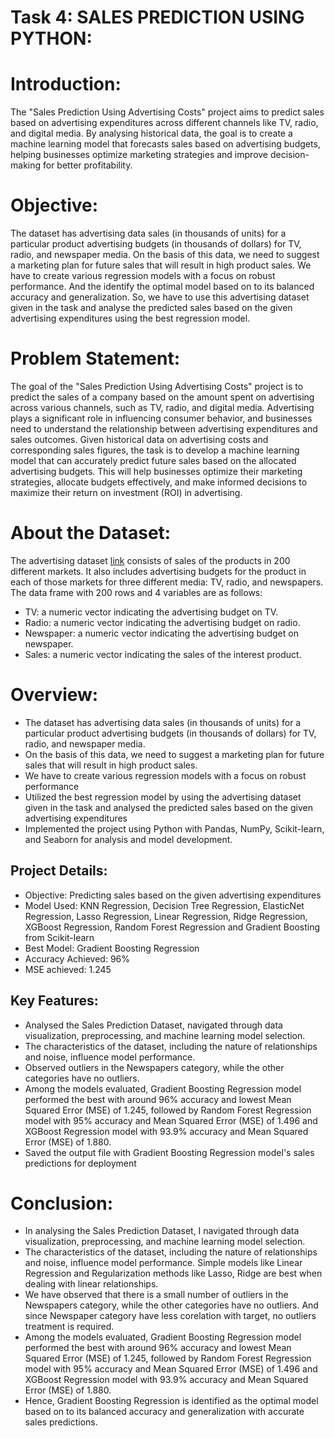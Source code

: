 # Task 4: SALES PREDICTION USING PYTHON:

# Introduction: 

The "Sales Prediction Using Advertising Costs" project aims to predict sales based on advertising expenditures across different channels like TV, radio, and digital media. By analysing historical data, the goal is to create a machine learning model that forecasts sales based on advertising budgets, helping businesses optimize marketing strategies and improve decision-making for better profitability.

# Objective:

The dataset has advertising data sales (in thousands of units) for a particular product advertising budgets (in thousands of dollars) for TV, radio, and newspaper media. On the basis of this data, we need to suggest a marketing plan for future sales that will result in high product sales. We have to create various regression models with a focus on robust performance. And the identify the optimal model based on to its balanced accuracy and generalization. So, we have to use this advertising dataset given in the task and analyse the predicted sales based on the given advertising expenditures using the best regression model.

# Problem Statement:
The goal of the "Sales Prediction Using Advertising Costs" project is to predict the sales of a company based on the amount spent on advertising across various channels, such as TV, radio, and digital media. Advertising plays a significant role in influencing consumer behavior, and businesses need to understand the relationship between advertising expenditures and sales outcomes.
Given historical data on advertising costs and corresponding sales figures, the task is to develop a machine learning model that can accurately predict future sales based on the allocated advertising budgets. This will help businesses optimize their marketing strategies, allocate budgets effectively, and make informed decisions to maximize their return on investment (ROI) in advertising.

#  About the Dataset:

The advertising dataset [link](https://www.kaggle.com/code/ashydv/sales-prediction-simple-linear-regression/input) consists of sales of the products in 200 different markets. It also includes advertising budgets for the product in each of those markets for three different media: TV, radio, and newspapers. The data frame with 200 rows and 4 variables are as follows:

- TV: a numeric vector indicating the advertising budget on TV.
- Radio: a numeric vector indicating the advertising budget on radio.
- Newspaper: a numeric vector indicating the advertising budget on newspaper.
- Sales: a numeric vector indicating the sales of the interest product.

# Overview:
- The dataset has advertising data sales (in thousands of units) for a particular product advertising budgets (in thousands of dollars) for TV, radio, and newspaper media.
- On the basis of this data, we need to suggest a marketing plan for future sales that will result in high product sales.
- We have to create various regression models with a focus on robust performance
- Utilized the best regression model by using the advertising dataset given in the task and analysed the predicted sales based on the given advertising expenditures 
- Implemented the project using Python with Pandas, NumPy, Scikit-learn, and Seaborn for analysis and model development.

## Project Details:
- Objective: Predicting sales based on the given advertising expenditures
- Model Used: KNN Regression, Decision Tree Regression, ElasticNet Regression, Lasso Regression, Linear Regression, Ridge Regression, XGBoost Regression, Random Forest Regression and Gradient Boosting from Scikit-learn
- Best Model: Gradient Boosting Regression
- Accuracy Achieved: 96%
- MSE achieved:  1.245

## Key Features:
- Analysed the Sales Prediction Dataset, navigated through data visualization, preprocessing, and machine learning model selection.
- The characteristics of the dataset, including the nature of relationships and noise, influence model performance. 
- Observed outliers in the Newspapers category, while the other categories have no outliers. 
- Among the models evaluated, Gradient Boosting Regression model performed the best with around 96% accuracy and lowest Mean Squared Error (MSE) of 1.245, followed by Random Forest Regression model with 95% accuracy and Mean Squared Error (MSE) of 1.496 and XGBoost Regression model with 93.9% accuracy and Mean Squared Error (MSE) of 1.880.
- Saved the output file with Gradient Boosting Regression model's sales predictions for deployment

# Conclusion:

- In analysing the Sales Prediction Dataset, I navigated through data visualization, preprocessing, and machine learning model selection.
- The characteristics of the dataset, including the nature of relationships and noise, influence model performance. Simple models like Linear Regression and Regularization methods like Lasso, Ridge are best when dealing with linear relationships.
- We have observed that there is a small number of outliers in the Newspapers category, while the other categories have no outliers. And since Newspaper category have less corelation with target, no outliers treatment is required.
- Among the models evaluated, Gradient Boosting Regression model performed the best with around 96% accuracy and lowest Mean Squared Error (MSE) of 1.245, followed by Random Forest Regression model with 95% accuracy and Mean Squared Error (MSE) of 1.496 and XGBoost Regression model with 93.9% accuracy and Mean Squared Error (MSE) of 1.880. 
- Hence, Gradient Boosting Regression is identified as the optimal model based on to its balanced accuracy and generalization with accurate sales predictions.